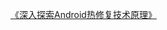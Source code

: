 [《深入探索Android热修复技术原理》](https://mp.weixin.qq.com/s?__biz=MzIzOTU0NTQ0MA==&mid=100001599&idx=1&sn=5894be4c3b913f652f1e021d15a8cfa5&pass_ticket=GMt8FEw0GTEM3QNbVTFT0DkCKg7jiVeUVMMEynMwVQ9Z8da21NbFfLSO%2FwmHbWQ1)

